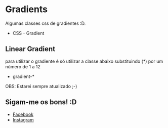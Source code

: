 # Gradients

Algumas classes css de gradientes :D.

 * CSS - Gradient

## Linear Gradient
para utilizar o gradiente é só utilizar a classe abaixo substituindo (*) por um número de 1 a 12
 * gradient-*


OBS: Estarei sempre atualizado ;-)

## Sigam-me os bons! :D

 * [Facebook](https://www.facebook.com/matheusgomesdev)
 * [Instagram](https://www.instagram.com/matheusgomesbs)